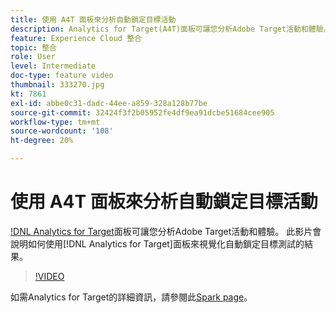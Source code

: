 ```yaml
---
title: 使用 A4T 面板來分析自動鎖定目標活動
description: Analytics for Target(A4T)面板可讓您分析Adobe Target活動和體驗。 此影片會說明如何使用「Analytics for Target」面板，將自動鎖定目標測試的結果視覺化。
feature: Experience Cloud 整合
topic: 整合
role: User
level: Intermediate
doc-type: feature video
thumbnail: 333270.jpg
kt: 7861
exl-id: abbe0c31-dadc-44ee-a859-328a128b77be
source-git-commit: 32424f3f2b05952fe4df9ea91dcbe51684cee905
workflow-type: tm+mt
source-wordcount: '108'
ht-degree: 20%

---
```


# 使用 A4T 面板來分析自動鎖定目標活動

[!DNL Analytics for Target](A4T)面板可讓您分析Adobe Target活動和體驗。 此影片會說明如何使用[!DNL Analytics for Target]面板來視覺化自動鎖定目標測試的結果。

>[!VIDEO](https://video.tv.adobe.com/v/333270/?quality=12&learn=on)

如需Analytics for Target的詳細資訊，請參閱此[Spark page](https://spark.adobe.com/page/Lo3Spm4oBOvwF/)。
